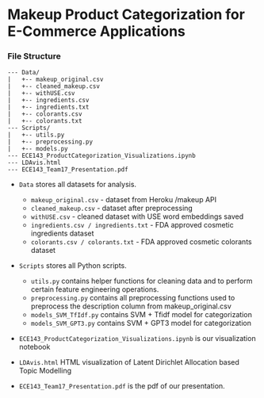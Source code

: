# Makeup Product Categorization for E-Commerce Applications

### File Structure
```
--- Data/
|   +-- makeup_original.csv
|   +-- cleaned_makeup.csv
|   +-- withUSE.csv
|   +-- ingredients.csv
|   +-- ingredients.txt
|   +-- colorants.csv
|   +-- colorants.txt
--- Scripts/
|   +-- utils.py
|   +-- preprocessing.py
|   +-- models.py
--- ECE143_ProductCategorization_Visualizations.ipynb
--- LDAvis.html
--- ECE143_Team17_Presentation.pdf
```
* `Data` stores all datasets for analysis.
  * `makeup_original.csv` - dataset from Heroku /makeup API
  * `cleaned_makeup.csv` - dataset after preprocessing
  *  `withUSE.csv` - cleaned dataset with USE word embeddings saved
  * `ingredients.csv / ingredients.txt` - FDA approved cosmetic ingredients dataset
  * `colorants.csv / colorants.txt` - FDA approved cosmetic colorants dataset
* `Scripts` stores all Python scripts.
  * `utils.py` contains helper functions for cleaning data and to perform certain feature engineering operations.
  * `preprocessing.py` contains all preprocessing functions used to preprocess the description column from makeup_original.csv
  * `models_SVM_TfIdf.py` contains SVM + Tfidf model for categorization
  * `models_SVM_GPT3.py` contains SVM + GPT3 model for categorization

* `ECE143_ProductCategorization_Visualizations.ipynb` is our visualization notebook
* `LDAvis.html` HTML visualization of Latent Dirichlet Allocation based Topic Modelling
* `ECE143_Team17_Presentation.pdf` is the pdf of our presentation.

###
